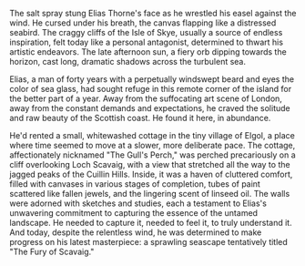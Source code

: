The salt spray stung Elias Thorne's face as he wrestled his easel against the wind. He cursed under his breath, the canvas flapping like a distressed seabird. The craggy cliffs of the Isle of Skye, usually a source of endless inspiration, felt today like a personal antagonist, determined to thwart his artistic endeavors. The late afternoon sun, a fiery orb dipping towards the horizon, cast long, dramatic shadows across the turbulent sea.

Elias, a man of forty years with a perpetually windswept beard and eyes the color of sea glass, had sought refuge in this remote corner of the island for the better part of a year. Away from the suffocating art scene of London, away from the constant demands and expectations, he craved the solitude and raw beauty of the Scottish coast. He found it here, in abundance.

He'd rented a small, whitewashed cottage in the tiny village of Elgol, a place where time seemed to move at a slower, more deliberate pace. The cottage, affectionately nicknamed "The Gull's Perch," was perched precariously on a cliff overlooking Loch Scavaig, with a view that stretched all the way to the jagged peaks of the Cuillin Hills. Inside, it was a haven of cluttered comfort, filled with canvases in various stages of completion, tubes of paint scattered like fallen jewels, and the lingering scent of linseed oil. The walls were adorned with sketches and studies, each a testament to Elias's unwavering commitment to capturing the essence of the untamed landscape. He needed to capture it, needed to feel it, to truly understand it. And today, despite the relentless wind, he was determined to make progress on his latest masterpiece: a sprawling seascape tentatively titled "The Fury of Scavaig."
